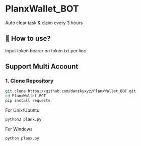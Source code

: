 # PlanxWallet_BOT
Auto clear task &amp; claim every 3 hours

## 🚀 How to use?
Input token bearer on token.txt per line

## Support Multi Account

### **1. Clone Repository**

```sh
git clone https://github.com/danzkyxyz/PlanxWallet_BOT.git
cd PlanxWallet_BOT
pip install requests

```
For Unix/Ubuntu
```sh
python3 planx.py

```
For Windows
```sh
python planx.py
